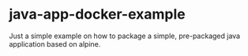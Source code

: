 # java-app-docker-example

Just a simple example on how to package a simple, pre-packaged java application based on alpine.
